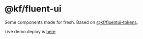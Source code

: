 # @kf/fluent-ui

Some components made for fresh. Based on [@kf/fluentui-tokens](https://www.npmjs.com/package/@kf/fluentui-tokens).

Live demo deploy is [here](https://xuhui-kf-fluentui-64.deno.dev/)
